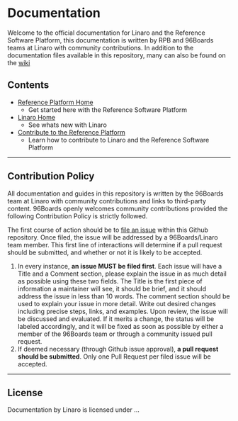 # Documentation

Welcome to the official documentation for Linaro and the Reference Software Platform, this documentation is written by RPB and 96Boards teams at Linaro with community contributions. In addition to the documentation files available in this repository, many can also be found on the [wiki](https://github.com/Linaro/documentation/wiki)

## Contents

- [Reference Platform Home](Reference-Platform/README.md)
   - Get started here with the Reference Software Platform
- [Linaro Home](Linaro/README.md)
   - See whats new with Linaro
- [Contribute to the Reference Platform](Contribute/README.md)
   - Learn how to contribute to Linaro and the Reference Software Platform

***

## Contribution Policy

All documentation and guides in this repository is written by the 96Boards team at Linaro with community contributions and links to third-party content. 96Boards openly welcomes community contributions provided the following Contribution Policy is strictly followed.

The first course of action should be to [file an issue](https://github.com/Linaro/documentation/issues) within this Github repository. Once filed, the issue will be addressed by a 96Boards/Linaro team member. This first line of interactions will determine if a pull request should be submitted, and whether or not it is likely to be accepted.

1. In every instance, **an issue MUST be filed first**. Each issue will have a Title and a Comment section, please explain the issue in as much detail as possible using these two fields. The Title is the first piece of information a maintainer will see, it should be brief, and it should address the issue in less than 10 words. The comment section should be used to explain your issue in more detail. Write out desired changes including precise steps, links, and examples. Upon review, the issue will be discussed and evaluated. If it merits a change, the status will be labeled accordingly, and it will be fixed as soon as possible by either a member of the 96Boards team or through a community issued pull request. 
2. If deemed necessary (through Github issue approval), **a pull request should be submitted**. Only one Pull Request per filed issue will be accepted.

***

## License

Documentation by Linaro is licensed under ...
